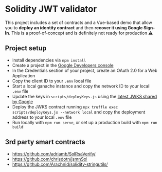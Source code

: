 # Solidity JWT validator

This project includes a set of contracts and a Vue-based demo that allow you to **deploy an identity contract** and then **recover it using Google Sign-In**. This is a proof-of-concept and is definitely not ready for production :warning:

## Project setup

- Install dependencies via `npm install`
- Create a project in the [Google Developers console](https://console.developers.google.com/)
- In the Credentials section of your project, create an OAuth 2.0 for a Web Application
- Copy the client ID to your `.env` local file
- Start a local ganache instance and copy the network ID to your local `.env` file
- Update the keys in `scripts/deployKeys.js` using the [latest JWKS shared by Google](https://accounts.google.com/.well-known/openid-configuration)
- Deploy the JWKS contract running `npx truffle exec scripts/deployKeys.js --network local` and copy the deployment address to your local `.env` file
- Run locally with `npm run serve`, or set up a production build with `npm run build`

## 3rd party smart contracts

- https://github.com/adriamb/SolRsaVerify/
- https://github.com/chrisdotn/jsmnSol
- https://github.com/Arachnid/solidity-stringutils/
